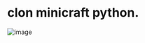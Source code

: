 # clon minicraft python.

![image](https://github.com/user-attachments/assets/19e1c15e-7d6e-4048-92ec-aac1a8367156)
